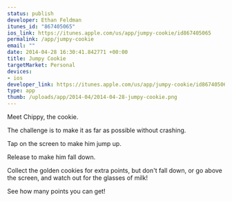 ```yaml
--- 
status: publish
developer: Ethan Feldman
itunes_id: "867405065"
ios_link: https://itunes.apple.com/us/app/jumpy-cookie/id867405065
permalink: /app/jumpy-cookie
email: ""
date: 2014-04-28 16:30:41.842771 +00:00
title: Jumpy Cookie
targetMarket: Personal
devices: 
- ios
developer_link: https://itunes.apple.com/us/app/jumpy-cookie/id867405065
type: app
thumb: /uploads/app/2014-04/2014-04-28-jumpy-cookie.png
---
```


Meet Chippy, the cookie.

The challenge is to make it as far as possible without crashing.

Tap on the screen to make him jump up.

Release to make him fall down.

Collect the golden cookies for extra points, but don't fall down, or go above the screen, and watch out for the glasses of milk!

See how many points you can get!
